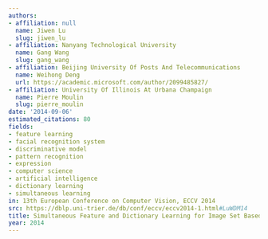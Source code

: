 ```yaml
---
authors:
- affiliation: null
  name: Jiwen Lu
  slug: jiwen_lu
- affiliation: Nanyang Technological University
  name: Gang Wang
  slug: gang_wang
- affiliation: Beijing University Of Posts And Telecommunications
  name: Weihong Deng
  url: https://academic.microsoft.com/author/2099485827/
- affiliation: University Of Illinois At Urbana Champaign
  name: Pierre Moulin
  slug: pierre_moulin
date: '2014-09-06'
estimated_citations: 80
fields:
- feature learning
- facial recognition system
- discriminative model
- pattern recognition
- expression
- computer science
- artificial intelligence
- dictionary learning
- simultaneous learning
in: 13th European Conference on Computer Vision, ECCV 2014
src: https://dblp.uni-trier.de/db/conf/eccv/eccv2014-1.html#LuWDM14
title: Simultaneous Feature and Dictionary Learning for Image Set Based Face Recognition
year: 2014
---
```


